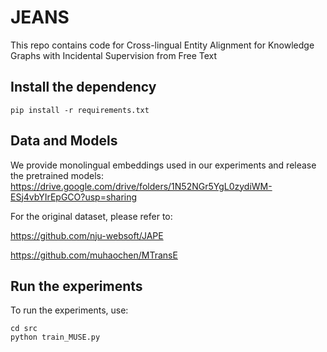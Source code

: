 # JEANS
This repo contains code for Cross-lingual Entity Alignment for Knowledge Graphs with Incidental Supervision from Free Text

## Install the dependency 
```
pip install -r requirements.txt
```


## Data and Models
We provide monolingual embeddings used in our experiments and release the pretrained models: https://drive.google.com/drive/folders/1N52NGr5YgL0zydiWM-ESj4vbYIrEpGCO?usp=sharing

For the original dataset, please refer to: 

https://github.com/nju-websoft/JAPE

https://github.com/muhaochen/MTransE


## Run the experiments
To run the experiments, use:
```
cd src
python train_MUSE.py
```
